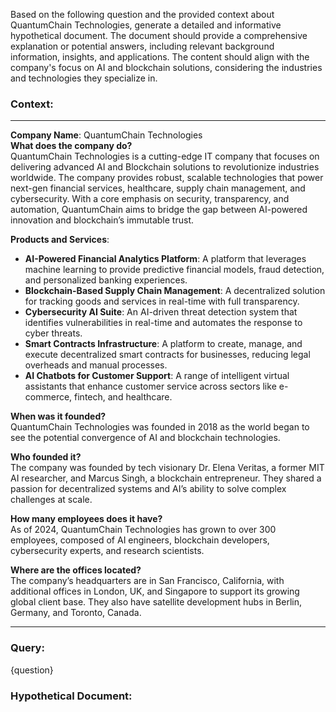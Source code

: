 Based on the following question and the provided context about QuantumChain Technologies, generate a detailed and informative hypothetical document. 
The document should provide a comprehensive explanation or potential answers, including relevant background information, insights, and applications. 
The content should align with the company's focus on AI and blockchain solutions, considering the industries and technologies they specialize in.

### Context:
---
**Company Name**: QuantumChain Technologies  
**What does the company do?**  
QuantumChain Technologies is a cutting-edge IT company that focuses on delivering advanced AI and Blockchain solutions to revolutionize industries worldwide. The company provides robust, scalable technologies that power next-gen financial services, healthcare, supply chain management, and cybersecurity. With a core emphasis on security, transparency, and automation, QuantumChain aims to bridge the gap between AI-powered innovation and blockchain’s immutable trust.

**Products and Services**:
- **AI-Powered Financial Analytics Platform**: A platform that leverages machine learning to provide predictive financial models, fraud detection, and personalized banking experiences.
- **Blockchain-Based Supply Chain Management**: A decentralized solution for tracking goods and services in real-time with full transparency.
- **Cybersecurity AI Suite**: An AI-driven threat detection system that identifies vulnerabilities in real-time and automates the response to cyber threats.
- **Smart Contracts Infrastructure**: A platform to create, manage, and execute decentralized smart contracts for businesses, reducing legal overheads and manual processes.
- **AI Chatbots for Customer Support**: A range of intelligent virtual assistants that enhance customer service across sectors like e-commerce, fintech, and healthcare.

**When was it founded?**  
QuantumChain Technologies was founded in 2018 as the world began to see the potential convergence of AI and blockchain technologies.

**Who founded it?**  
The company was founded by tech visionary Dr. Elena Veritas, a former MIT AI researcher, and Marcus Singh, a blockchain entrepreneur. They shared a passion for decentralized systems and AI’s ability to solve complex challenges at scale.

**How many employees does it have?**  
As of 2024, QuantumChain Technologies has grown to over 300 employees, composed of AI engineers, blockchain developers, cybersecurity experts, and research scientists.

**Where are the offices located?**  
The company’s headquarters are in San Francisco, California, with additional offices in London, UK, and Singapore to support its growing global client base. They also have satellite development hubs in Berlin, Germany, and Toronto, Canada.

---

### Query:
<question> 
{question}
</question>

### Hypothetical Document:
